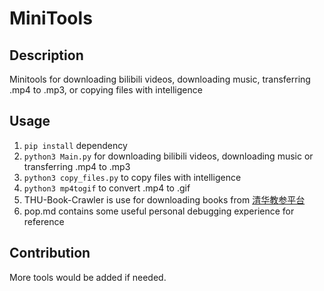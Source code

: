 # MiniTools
## Description
Minitools for downloading bilibili videos, downloading music, transferring .mp4 to .mp3, or copying files with intelligence
## Usage
1. `pip install` dependency
2. `python3 Main.py` for downloading bilibili videos, downloading music or transferring .mp4 to .mp3
3. `python3 copy_files.py` to copy files with intelligence
4. `python3 mp4togif` to convert .mp4 to .gif
5. THU-Book-Crawler is use for downloading books from [清华教参平台](http://reserves.lib.tsinghua.edu.cn)
6. pop.md contains some useful personal debugging experience for reference
## Contribution
More tools would be added if needed.
